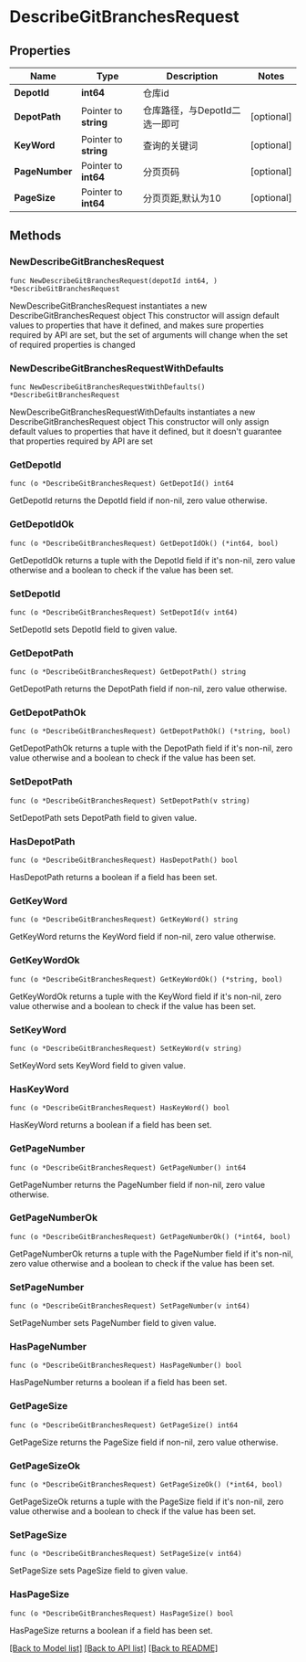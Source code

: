# DescribeGitBranchesRequest

## Properties

Name | Type | Description | Notes
------------ | ------------- | ------------- | -------------
**DepotId** | **int64** | 仓库id | 
**DepotPath** | Pointer to **string** | 仓库路径，与DepotId二选一即可 | [optional] 
**KeyWord** | Pointer to **string** | 查询的关键词 | [optional] 
**PageNumber** | Pointer to **int64** | 分页页码 | [optional] 
**PageSize** | Pointer to **int64** | 分页页距,默认为10 | [optional] 

## Methods

### NewDescribeGitBranchesRequest

`func NewDescribeGitBranchesRequest(depotId int64, ) *DescribeGitBranchesRequest`

NewDescribeGitBranchesRequest instantiates a new DescribeGitBranchesRequest object
This constructor will assign default values to properties that have it defined,
and makes sure properties required by API are set, but the set of arguments
will change when the set of required properties is changed

### NewDescribeGitBranchesRequestWithDefaults

`func NewDescribeGitBranchesRequestWithDefaults() *DescribeGitBranchesRequest`

NewDescribeGitBranchesRequestWithDefaults instantiates a new DescribeGitBranchesRequest object
This constructor will only assign default values to properties that have it defined,
but it doesn't guarantee that properties required by API are set

### GetDepotId

`func (o *DescribeGitBranchesRequest) GetDepotId() int64`

GetDepotId returns the DepotId field if non-nil, zero value otherwise.

### GetDepotIdOk

`func (o *DescribeGitBranchesRequest) GetDepotIdOk() (*int64, bool)`

GetDepotIdOk returns a tuple with the DepotId field if it's non-nil, zero value otherwise
and a boolean to check if the value has been set.

### SetDepotId

`func (o *DescribeGitBranchesRequest) SetDepotId(v int64)`

SetDepotId sets DepotId field to given value.


### GetDepotPath

`func (o *DescribeGitBranchesRequest) GetDepotPath() string`

GetDepotPath returns the DepotPath field if non-nil, zero value otherwise.

### GetDepotPathOk

`func (o *DescribeGitBranchesRequest) GetDepotPathOk() (*string, bool)`

GetDepotPathOk returns a tuple with the DepotPath field if it's non-nil, zero value otherwise
and a boolean to check if the value has been set.

### SetDepotPath

`func (o *DescribeGitBranchesRequest) SetDepotPath(v string)`

SetDepotPath sets DepotPath field to given value.

### HasDepotPath

`func (o *DescribeGitBranchesRequest) HasDepotPath() bool`

HasDepotPath returns a boolean if a field has been set.

### GetKeyWord

`func (o *DescribeGitBranchesRequest) GetKeyWord() string`

GetKeyWord returns the KeyWord field if non-nil, zero value otherwise.

### GetKeyWordOk

`func (o *DescribeGitBranchesRequest) GetKeyWordOk() (*string, bool)`

GetKeyWordOk returns a tuple with the KeyWord field if it's non-nil, zero value otherwise
and a boolean to check if the value has been set.

### SetKeyWord

`func (o *DescribeGitBranchesRequest) SetKeyWord(v string)`

SetKeyWord sets KeyWord field to given value.

### HasKeyWord

`func (o *DescribeGitBranchesRequest) HasKeyWord() bool`

HasKeyWord returns a boolean if a field has been set.

### GetPageNumber

`func (o *DescribeGitBranchesRequest) GetPageNumber() int64`

GetPageNumber returns the PageNumber field if non-nil, zero value otherwise.

### GetPageNumberOk

`func (o *DescribeGitBranchesRequest) GetPageNumberOk() (*int64, bool)`

GetPageNumberOk returns a tuple with the PageNumber field if it's non-nil, zero value otherwise
and a boolean to check if the value has been set.

### SetPageNumber

`func (o *DescribeGitBranchesRequest) SetPageNumber(v int64)`

SetPageNumber sets PageNumber field to given value.

### HasPageNumber

`func (o *DescribeGitBranchesRequest) HasPageNumber() bool`

HasPageNumber returns a boolean if a field has been set.

### GetPageSize

`func (o *DescribeGitBranchesRequest) GetPageSize() int64`

GetPageSize returns the PageSize field if non-nil, zero value otherwise.

### GetPageSizeOk

`func (o *DescribeGitBranchesRequest) GetPageSizeOk() (*int64, bool)`

GetPageSizeOk returns a tuple with the PageSize field if it's non-nil, zero value otherwise
and a boolean to check if the value has been set.

### SetPageSize

`func (o *DescribeGitBranchesRequest) SetPageSize(v int64)`

SetPageSize sets PageSize field to given value.

### HasPageSize

`func (o *DescribeGitBranchesRequest) HasPageSize() bool`

HasPageSize returns a boolean if a field has been set.


[[Back to Model list]](../README.md#documentation-for-models) [[Back to API list]](../README.md#documentation-for-api-endpoints) [[Back to README]](../README.md)


